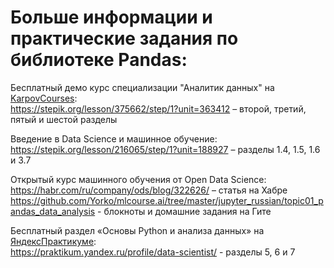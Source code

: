 # Больше информации и практические задания по библиотеке Pandas:

Бесплатный демо курс специализации "Аналитик данных" на <a href = "https://karpov.courses/">KarpovCourses</a>:<br>
https://stepik.org/lesson/375662/step/1?unit=363412 – второй, третий, пятый и шестой разделы

Введение в Data Science и машинное обучение:<br>
https://stepik.org/lesson/216065/step/1?unit=188927 – разделы 1.4, 1.5, 1.6 и 3.7

Открытый курс машинного обучения от Open Data Science:<br>
https://habr.com/ru/company/ods/blog/322626/ – статья на Хабре
https://github.com/Yorko/mlcourse.ai/tree/master/jupyter_russian/topic01_pandas_data_analysis - блокноты и домашние задания на Гите

Бесплатный раздел «Основы Python и анализа данных» на <a href="https://praktikum.yandex.ru/profile/data-scientist/">ЯндексПрактикуме</a>:<br>
https://praktikum.yandex.ru/profile/data-scientist/ - разделы 5, 6 и 7
